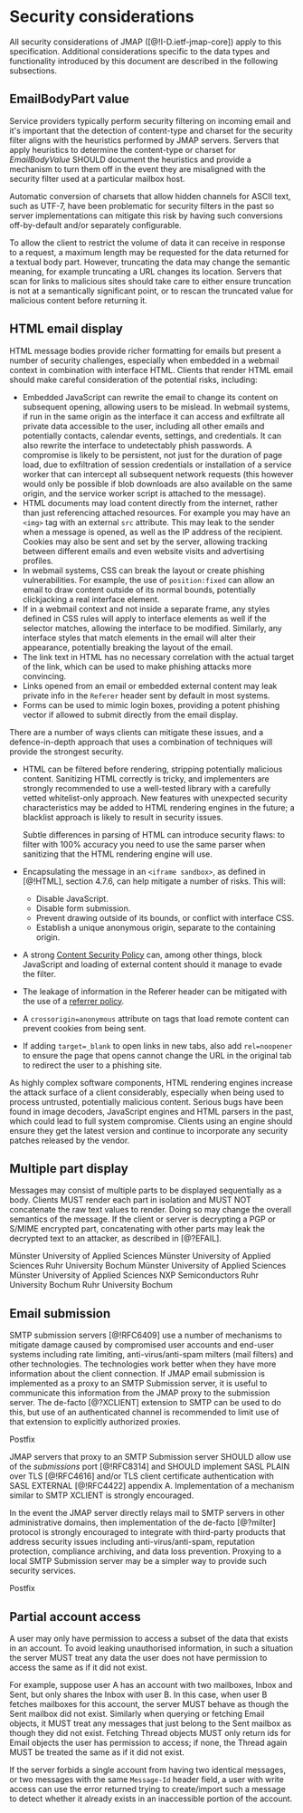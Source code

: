 # Security considerations

All security considerations of JMAP ([@!I-D.ietf-jmap-core]) apply to this specification. Additional considerations specific to the data types and functionality introduced by this document are described in the following subsections.

## EmailBodyPart value

Service providers typically perform security filtering on incoming email and it's important that the detection of content-type and charset for the security filter aligns with the heuristics performed by JMAP servers. Servers that apply heuristics to determine the content-type or charset for *EmailBodyValue* SHOULD document the heuristics and provide a mechanism to turn them off in the event they are misaligned with the security filter used at a particular mailbox host.

Automatic conversion of charsets that allow hidden channels for ASCII text, such as UTF-7, have been problematic for security filters in the past so server implementations can mitigate this risk by having such conversions  off-by-default and/or separately configurable.

To allow the client to restrict the volume of data it can receive in response to a request, a maximum length may be requested for the data returned for a textual body part. However, truncating the data may change the semantic meaning, for example truncating a URL changes its location. Servers that scan for links to malicious sites should take care to either ensure truncation is not at a semantically significant point, or to rescan the truncated value for malicious content before returning it.

## HTML email display

HTML message bodies provide richer formatting for emails but present a number of security challenges, especially when embedded in a webmail context in combination with interface HTML. Clients that render HTML email should make careful consideration of the potential risks, including:

* Embedded JavaScript can rewrite the email to change its content on subsequent
  opening, allowing users to be mislead. In webmail systems, if run in the same origin as the interface it can access and exfiltrate all private data accessible to the user, including all other emails and potentially contacts, calendar events, settings, and credentials. It can also rewrite the interface to undetectably phish passwords. A compromise is likely to be persistent, not just for the duration of page load, due to exfiltration of session credentials or installation of a service worker that can intercept all subsequent network requests (this however would only be possible if blob downloads are also available on the same origin, and the service worker script is attached to the message).
* HTML documents may load content directly from the internet, rather than just
  referencing attached resources. For example you may have an `<img>` tag with an external `src` attribute. This may leak to the sender when a message is opened, as well as the IP address of the recipient. Cookies may also be sent and set by the server, allowing tracking between different emails and even website visits and advertising profiles.
* In webmail systems, CSS can break the layout or create phishing
  vulnerabilities. For example, the use of `position:fixed` can allow an email to draw content outside of its normal bounds, potentially clickjacking a real interface element.
* If in a webmail context and not inside a separate frame, any styles defined in
  CSS rules will apply to interface elements as well if the selector matches, allowing the interface to be modified. Similarly, any interface styles that match elements in the email will alter their appearance, potentially breaking the layout of the email.
* The link text in HTML has no necessary correlation with the actual target of
  the link, which can be used to make phishing attacks more convincing.
* Links opened from an email or embedded external content may leak private info
  in the `Referer` header sent by default in most systems.
* Forms can be used to mimic login boxes, providing a potent phishing vector if
  allowed to submit directly from the email display.

There are a number of ways clients can mitigate these issues, and a defence-in-depth approach that uses a combination of techniques will provide the strongest security.

* HTML can be filtered before rendering, stripping potentially malicious
  content. Sanitizing HTML correctly is tricky, and implementers are strongly recommended to use a well-tested library with a carefully vetted whitelist-only approach. New features with unexpected security characteristics may be added to HTML rendering engines in the future; a blacklist approach is likely to result in security issues.

  Subtle differences in parsing of HTML can introduce security flaws: to filter with 100% accuracy you need to use the same parser when sanitizing that the HTML rendering engine will use.

* Encapsulating the message in an `<iframe sandbox>`, as defined in [@!HTML],
  section 4.7.6, can help mitigate a number of risks. This will:

  * Disable JavaScript.
  * Disable form submission.
  * Prevent drawing outside of its bounds, or conflict with interface CSS.
  * Establish a unique anonymous origin, separate to the containing origin.

* A strong [Content Security Policy](https://www.w3.org/TR/CSP3/) can, among
  other things, block JavaScript and loading of external content should it manage to evade the filter.

* The leakage of information in the Referer header can be mitigated with the
  use of a [referrer policy](https://www.w3.org/TR/referrer-policy/).

* A `crossorigin=anonymous` attribute on tags that load remote content can
  prevent cookies from being sent.

* If adding `target=_blank` to open links in new tabs, also add `rel=noopener`
  to ensure the page that opens cannot change the URL in the original tab to
  redirect the user to a phishing site.

As highly complex software components, HTML rendering engines increase the attack surface of a client considerably, especially when being used to process untrusted, potentially malicious content. Serious bugs have been found in image decoders, JavaScript engines and HTML parsers in the past, which could lead to full system compromise. Clients using an engine should ensure they get the latest version and continue to incorporate any security patches released by the vendor.

## Multiple part display

Messages may consist of multiple parts to be displayed sequentially as a body. Clients MUST render each part in isolation and MUST NOT concatenate the raw text values to render. Doing so may change the overall semantics of the message. If the client or server is decrypting a PGP or S/MIME encrypted part, concatenating with other parts may leak the decrypted text to an attacker, as described in [@?EFAIL].

<reference anchor='EFAIL' target='https://www.usenix.org/system/files/conference/usenixsecurity18/sec18-poddebniak.pdf'>
    <front>
    <title>Efail: Breaking S/MIME and OpenPGP Email Encryption using Exfiltration Channels</title>
    <author initials='D.' surname='Poddebniak' fullname='Damian Poddebniak'>
      <organization>Münster University of Applied Sciences</organization>
    </author>
    <author initials='C.' surname='Dresen' fullname='Christian Dresen'>
      <organization>Münster University of Applied Sciences</organization>
    </author>
    <author initials='J.' surname='Müller' fullname='Jens Müller'>
      <organization>Ruhr University Bochum</organization>
    </author>
    <author initials='F.' surname='Ising' fullname='Fabian Ising'>
      <organization>Münster University of Applied Sciences</organization>
    </author>
    <author initials='S.' surname='Schinzel' fullname='Sebastian Schinzel'>
      <organization>Münster University of Applied Sciences</organization>
    </author>
    <author initials='S.' surname='Friedberger' fullname='Simon Friedberger'>
      <organization>NXP Semiconductors</organization>
    </author>
    <author initials='J.' surname='Somorovsky' fullname='Juraj Somorovsky'>
      <organization>Ruhr University Bochum</organization>
    </author>
    <author initials='J.' surname='Schwenk' fullname='Jörg Schwenk'>
      <organization>Ruhr University Bochum</organization>
    </author>
    <date year='2018'/>
    </front>
</reference>

## Email submission

SMTP submission servers [@!RFC6409] use a number of mechanisms to mitigate damage caused by compromised user accounts and end-user systems including rate limiting, anti-virus/anti-spam milters (mail filters) and other technologies. The technologies work better when they have more information about the client connection. If JMAP email submission is implemented as a proxy to an SMTP Submission server, it is useful to communicate this information from the JMAP proxy to the submission server. The de-facto [@?XCLIENT] extension to SMTP can be used to do this, but use of an authenticated channel is recommended to limit use of that extension to explicitly authorized proxies.

<reference anchor='XCLIENT' target='http://www.postfix.org/XCLIENT_README.html'>
    <front>
    <title>Postfix XCLIENT Howto</title>
    <author fullname='Unknown'>
      <organization>Postfix</organization>
    </author>
    <date year='2019'/>
    </front>
</reference>

JMAP servers that proxy to an SMTP Submission server SHOULD allow use of the *submissions* port [@!RFC8314] and SHOULD implement SASL PLAIN over TLS [@!RFC4616] and/or TLS client certificate authentication with SASL EXTERNAL [@!RFC4422] appendix A. Implementation of a mechanism similar to SMTP XCLIENT is strongly encouraged.

In the event the JMAP server directly relays mail to SMTP servers in other administrative domains, then implementation of the de-facto [@?milter] protocol is strongly encouraged to integrate with third-party products that address security issues including anti-virus/anti-spam, reputation protection, compliance archiving, and data loss prevention. Proxying to a local SMTP Submission server may be a simpler way to provide such security services.

<reference anchor='milter' target='http://www.postfix.org/MILTER_README.html'>
    <front>
    <title>Postfix before-queue Milter support</title>
    <author fullname='Unknown'>
      <organization>Postfix</organization>
    </author>
    <date year='2019'/>
    </front>
</reference>

## Partial account access

A user may only have permission to access a subset of the data that exists in an account. To avoid leaking unauthorised information, in such a situation the server MUST treat any data the user does not have permission to access the same as if it did not exist.

For example, suppose user A has an account with two mailboxes, Inbox and Sent, but only shares the Inbox with user B. In this case, when user B fetches mailboxes for this account, the server MUST behave as though the Sent mailbox did not exist. Similarly when querying or fetching Email objects, it MUST treat any messages that just belong to the Sent mailbox as though they did not exist. Fetching Thread objects MUST only return ids for Email objects the user has permission to access; if none, the Thread again MUST be treated the same as if it did not exist.

If the server forbids a single account from having two identical messages, or two messages with the same `Message-Id` header field, a user with write access can use the error returned trying to create/import such a message to detect whether it already exists in an inaccessible portion of the account.
